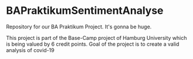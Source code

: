# BAPraktikumSentimentAnalyse
Repository for our BA Praktikum Project. It's gonna be huge.

This project is part of the Base-Camp project of Hamburg University which is being valued by 6 credit points. Goal of the project is to create a valid analysis of covid-19
